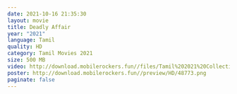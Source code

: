 ```yaml
---
date: 2021-10-16 21:35:30
layout: movie
title: Deadly Affair
year: "2021"
language: Tamil
quality: HD
category: Tamil Movies 2021
size: 500 MB
video: http://download.mobilerockers.fun//files/Tamil%202021%20Collection/Deadly%20Affair%20(2021)/Deadly%20Affair%20(2021)%20Full%20Movies/Deadly%20Affair%20(2021)%20HDRip/Deadly%20Affair%20(2021)%20HDRip%20Single%20Part.mp4
poster: http://download.mobilerockers.fun//preview/HD/48773.png
paginate: false
---
```

